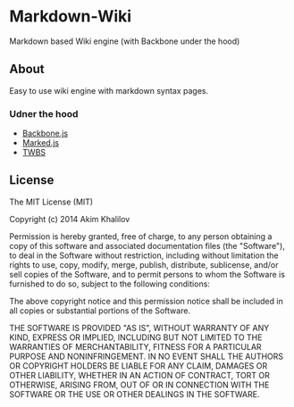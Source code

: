 # Markdown-Wiki
Markdown based Wiki engine (with Backbone under the hood)

## About
Easy to use wiki engine with markdown syntax pages.


### Udner the hood
- [Backbone.js](https://github.com/jashkenas/backbone)
- [Marked.js](https://github.com/chjj/marjed)
- [TWBS](https://github.com/twbs)

## License

The MIT License (MIT)

Copyright (c) 2014 Akim Khalilov

Permission is hereby granted, free of charge, to any person obtaining a copy
of this software and associated documentation files (the "Software"), to deal
in the Software without restriction, including without limitation the rights
to use, copy, modify, merge, publish, distribute, sublicense, and/or sell
copies of the Software, and to permit persons to whom the Software is
furnished to do so, subject to the following conditions:

The above copyright notice and this permission notice shall be included in all
copies or substantial portions of the Software.

THE SOFTWARE IS PROVIDED "AS IS", WITHOUT WARRANTY OF ANY KIND, EXPRESS OR
IMPLIED, INCLUDING BUT NOT LIMITED TO THE WARRANTIES OF MERCHANTABILITY,
FITNESS FOR A PARTICULAR PURPOSE AND NONINFRINGEMENT. IN NO EVENT SHALL THE
AUTHORS OR COPYRIGHT HOLDERS BE LIABLE FOR ANY CLAIM, DAMAGES OR OTHER
LIABILITY, WHETHER IN AN ACTION OF CONTRACT, TORT OR OTHERWISE, ARISING FROM,
OUT OF OR IN CONNECTION WITH THE SOFTWARE OR THE USE OR OTHER DEALINGS IN THE
SOFTWARE.
